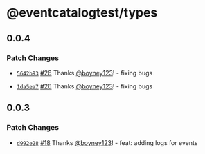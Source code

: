 # @eventcatalogtest/types

## 0.0.4

### Patch Changes

- [`5642b93`](https://github.com/boyney123/eventcatalog/commit/5642b93cca5abc29c298fa499c7f50fde0ef7a8a) [#26](https://github.com/boyney123/eventcatalog/pull/26) Thanks [@boyney123](https://github.com/boyney123)! - fixing bugs

* [`1da5ea7`](https://github.com/boyney123/eventcatalog/commit/1da5ea766338b81cf2f8a337ec7a4391e07e3ab7) [#26](https://github.com/boyney123/eventcatalog/pull/26) Thanks [@boyney123](https://github.com/boyney123)! - fixing bugs

## 0.0.3

### Patch Changes

- [`d992e28`](https://github.com/boyney123/eventcatalog/commit/d992e28924e80a3aa07ea3a7e75e8acc4149cb4e) [#18](https://github.com/boyney123/eventcatalog/pull/18) Thanks [@boyney123](https://github.com/boyney123)! - feat: adding logs for events
